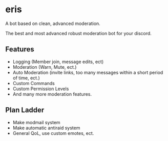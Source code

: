# eris

A bot based on clean, advanced moderation. 

The best and most advanced robust moderation bot for your discord. 

## Features

- Logging (Member join, message edits, ect)
- Moderation (Warn, Mute, ect.)
- Auto Moderation (invite links, too many messages within a short period of time, ect.)
- Custom Commands 
- Custom Permission Levels
- And many more moderation features.



## Plan Ladder 

- Make modmail system 
- Make automatic antiraid system 
- General QoL, use custom emotes, ect.
